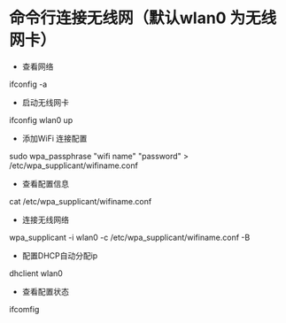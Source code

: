 # 命令行连接无线网（默认wlan0 为无线网卡）

- 查看网络

ifconfig -a

- 启动无线网卡

ifconfig  wlan0 up

- 添加WiFi 连接配置

sudo wpa_passphrase "wifi name" "password" > /etc/wpa_supplicant/wifiname.conf

- 查看配置信息

cat /etc/wpa_supplicant/wifiname.conf

- 连接无线网络

wpa_supplicant -i wlan0 -c /etc/wpa_supplicant/wifiname.conf -B

- 配置DHCP自动分配ip

dhclient wlan0

- 查看配置状态

ifcomfig